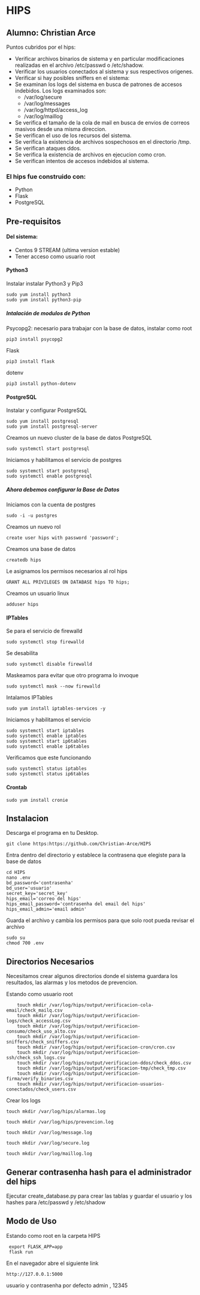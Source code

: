 # HIPS
## Alumno: Christian Arce

Puntos cubridos por el hips:

 - Verificar archivos binarios de sistema y en particular modificaciones realizadas
en el archivo /etc/passwd o /etc/shadow.
 - Verificar los usuarios conectados al sistema y sus respectivos origenes.
 - Verificar si hay posibles sniffers en el sistema:
 - Se examinan los logs del sistema en busca de patrones de accesos indebidos. Los logs examinados son:
	 - /var/log/secure
	 - /var/log/messages
	 - /var/log/httpd/access_log
	 - /var/log/maillog
 - Se verifica el tamaño de la cola de mail en busca de envios de correos masivos desde una misma direccion.
 - Se verifican el uso de los recursos del sistema.
 - Se verifica la existencia de archivos sospechosos en el directorio /tmp.
 - Se verifican ataques ddos.
 - Se verifica la existencia de archivos en ejecucion como cron.
 - Se verifican intentos de accesos indebidos al sistema.
 

### El hips fue construido con:

 - Python
 - Flask
 - PostgreSQL


##  Pre-requisitos

#### Del sistema:

 - Centos 9 STREAM (ultima version estable)
 - Tener acceso como usuario root

#### Python3

Instalar instalar Python3 y Pip3
 
    sudo yum install python3
    sudo yum install python3-pip
    
##### Intalación de modulos de Python
    
Psycopg2: necesario para trabajar con la base de datos, instalar como root
 

    pip3 install psycopg2

 Flask
 

    pip3 install flask
dotenv

    pip3 install python-dotenv

#### PostgreSQL
Instalar y configurar PostgreSQL


    sudo yum install postgresql
    sudo yum install postgresql-server
  
Creamos un nuevo cluster de la base de datos PostgreSQL

    sudo systemctl start postgresql

Iniciamos y habilitamos el servicio de postgres

    sudo systemctl start postgresql
    sudo systemctl enable postgresql
    
    
##### Ahora debemos configurar la Base de Datos
Iniciamos con la cuenta de postgres

    sudo -i -u postgres

Creamos un nuevo rol

    create user hips with password 'password';
    
Creamos una base de datos

    createdb hips
    
Le asignamos los permisos necesarios al rol hips

    GRANT ALL PRIVILEGES ON DATABASE hips TO hips;
    
Creamos un usuario linux

    adduser hips
    
#### IPTables
Se para el servicio de firewalld

    sudo systemctl stop firewalld
Se desabilita

    sudo systemctl disable firewalld
Maskeamos para evitar que otro programa lo invoque

    sudo systemctl mask --now firewalld
Intalamos IPTables

    sudo yum install iptables-services -y
Iniciamos y habilitamos el servicio

    sudo systemctl start iptables
    sudo systemctl enable iptables
    sudo systemctl start ip6tables
    sudo systemctl enable ip6tables
Verificamos que este funcionando

    sudo systemctl status iptables
    sudo systemctl status ip6tables

#### Crontab

    sudo yum install cronie

## Instalacion

Descarga el programa en tu Desktop.

    git clone https:https://github.com/Christian-Arce/HIPS
Entra dentro del directorio y establece la contrasena que elegiste para la base de datos

    cd HIPS
    nano .env
    bd_password='contrasenha'
    bd_user='usuario'
    secret_key='secret_key'
    hips_email='correo del hips'
    hips_email_password='contrasenha del email del hips'
    hips_email_admin='email admin'

    
Guarda el archivo y cambia los permisos para que solo root pueda revisar el archivo

   

    sudo su
    chmod 700 .env


## Directorios Necesarios

Necesitamos crear algunos directorios donde el sistema guardara los resultados, las alarmas y los metodos de prevencion.

Estando como usuario root
      
        touch mkdir /var/log/hips/output/verificacion-cola-email/check_mailq.csv
        touch mkdir /var/log/hips/output/verificacion-logs/check_accessLog.csv
        touch mkdir /var/log/hips/output/verificacion-consumo/check_uso_alto.csv   
        touch mkdir /var/log/hips/output/verificacion-sniffers/check_sniffers.csv
        touch mkdir /var/log/hips/output/verificacion-cron/cron.csv        
        touch mkdir /var/log/hips/output/verificacion-ssh/check_ssh_logs.csv
        touch mkdir /var/log/hips/output/verificacion-ddos/check_ddos.csv    
        touch mkdir /var/log/hips/output/verificacion-tmp/check_tmp.csv
        touch mkdir /var/log/hips/output/verificacion-firma/verify_binaries.csv       
        touch mkdir /var/log/hips/output/verificacion-usuarios-conectados/check_users.csv


Crear los logs

    touch mkdir /var/log/hips/alarmas.log

    touch mkdir /var/log/hips/prevencion.log

    touch mkdir /var/log/message.log

    touch mkdir /var/log/secure.log

    touch mkdir /var/log/maillog.log
## Generar contrasenha hash para el administrador del hips

Ejecutar create_database.py para crear las tablas y guardar el usuario y los hashes
para /etc/passwd y /etc/shadow
    
## Modo de Uso
Estando como root en la carpeta HIPS

     export FLASK_APP=app
     flask run
En el navegador abre el siguiente link
   
    http://127.0.0.1:5000

usuario y contrasenha por defecto
admin , 12345



